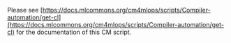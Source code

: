Please see [https://docs.mlcommons.org/cm4mlops/scripts/Compiler-automation/get-cl](https://docs.mlcommons.org/cm4mlops/scripts/Compiler-automation/get-cl) for the documentation of this CM script.
